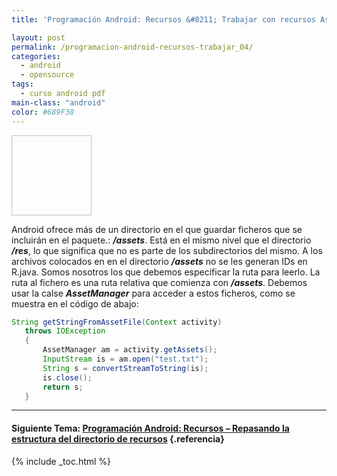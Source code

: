 ```yaml
---
title: 'Programación Android: Recursos &#8211; Trabajar con recursos Assets'

layout: post
permalink: /programacion-android-recursos-trabajar_04/
categories:
  - android
  - opensource
tags:
  - curso android pdf
main-class: "android"
color: #689F38
---
```

<img id="logo" name="droid" class="icono" width="128px" height="128px" />

Android ofrece más de un directorio en el que guardar ficheros que se incluirán en el paquete.: ***/assets***. Está en el mismo nivel que el directorio ***/res***, lo que significa que no es parte de los subdirectorios del mismo. A los archivos colocados en en el directorio ***/assets*** no se les generan IDs en R.java. Somos nosotros los que debemos especificar la ruta para leerlo. La ruta al fichero es una ruta relativa que comienza con ***/assets***. Debemos usar la calse ***AssetManager*** para acceder a estos ficheros, como se muestra en el código de abajo:


<!--ad-->

```java
String getStringFromAssetFile(Context activity)
   throws IOException
   {
       AssetManager am = activity.getAssets();
       InputStream is = am.open("test.txt");
       String s = convertStreamToString(is);
       is.close();
       return s;
   }

```

* * *

#### Siguiente Tema: [Programación Android: Recursos &#8211; Repasando la estructura del directorio de recursos][1] {.referencia}





 [1]: /programacion-android-recursos-repasando/

{% include _toc.html %}
